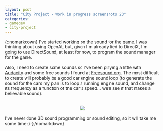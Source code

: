 ```yaml
---
layout: post
title: "City Project - Work in progress screenshots 23"
categories:
- gamedev
- city-project
---
```


{::nomarkdown}
I've started working on the sound for the game. I was thinking about using OpenAL but, given I'm already tied to DirectX, I'm going to use DirectSound, at least for now, to program the sound manager for the game. <br /><br />Also, I need to create some sounds so I've been playing a little with <a href="http://audacity.sourceforge.net">Audacity</a> and some free sounds I found at <a href="http://www.freesound.org">Freesound.org</a>. The most difficult to create will probably be a good car engine sound loop (to generate the sound for the cars my plan is to loop a running engine sound, and change its frequency as a function of the car's speed... we'll see if that makes a believable sound).<br /><br /><div class="separator" style="clear: both; text-align: center;"><img border="0" src="http://3.bp.blogspot.com/-3YLbUIQb0DY/TslpWRheAfI/AAAAAAAAANk/Apqg7kjfRuM/s1600/blog.binarynonsense.com_20111120_1.jpg" /></div><br />I've never done 3D sound programming or sound editing, so it will take me some time :)
{:/nomarkdown}